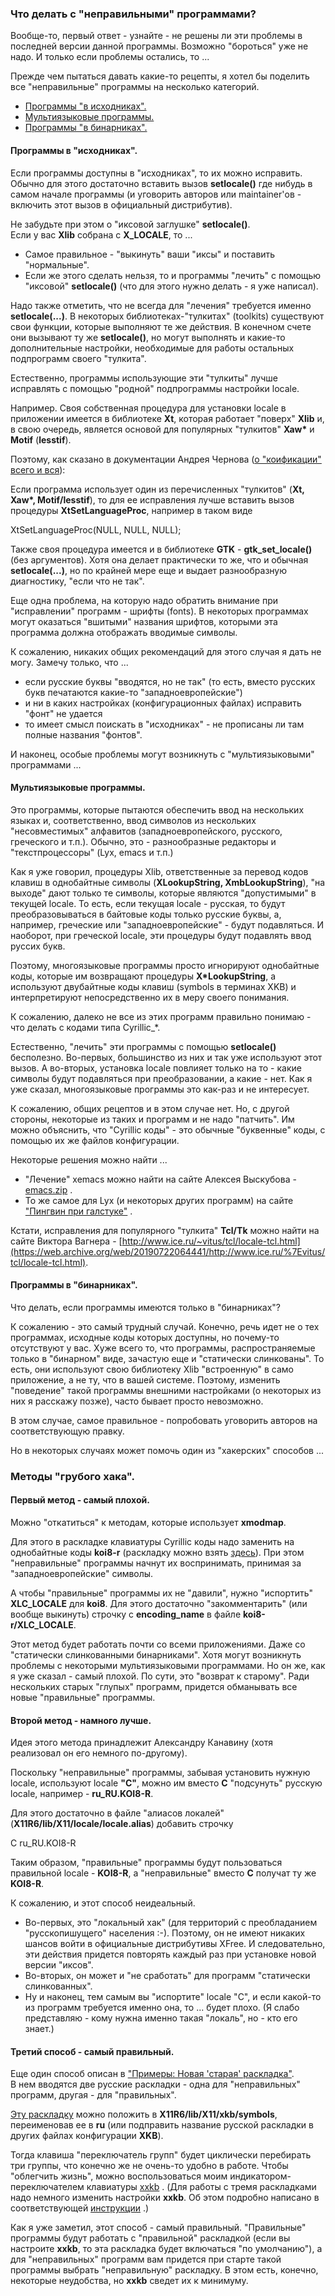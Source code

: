 ### Что делать с "неправильными" программами?

Вообще-то, первый ответ - узнайте - не решены ли эти проблемы в последней версии данной программы. Возможно "бороться" уже не надо. И только если проблемы остались, то ...

Прежде чем пытаться давать какие-то рецепты, я хотел бы поделить все "неправильные" программы на несколько категорий.

*   [Программы "в исходниках".](https://web.archive.org/web/20190722064441/http://pascal.tsu.ru/other/xkb/problems1.html#prog-src)
*   [Мультиязыковые программы.](https://web.archive.org/web/20190722064441/http://pascal.tsu.ru/other/xkb/problems1.html#prog-multi)
*   [Программы "в бинарниках".](https://web.archive.org/web/20190722064441/http://pascal.tsu.ru/other/xkb/problems1.html#prog-bin)

#### Программы в "исходниках".

Если программы доступны в "исходниках", то их можно исправить. Обычно для этого достаточно вставить вызов **setlocale()** где нибудь в самом начале программы (и уговорить авторов или maintainer'ов - включить этот вызов в официальный дистрибутив).

Не забудьте при этом о "иксовой заглушке" **setlocale()**.  
Если у вас **Xlib** собрана с **X\_LOCALE**, то ...

*   Самое правильное - "выкинуть" ваши "иксы" и поставить "нормальные".
*   Если же этого сделать нельзя, то и программы "лечить" с помощью "иксовой" **setlocale()** (что для этого нужно делать - я уже написал).

Надо также отметить, что не всегда для "лечения" требуется именно **setlocale(...)**. В некоторых библиотеках-"тулкитах" (toolkits) существуют свои функции, которые выполняют те же действия. В конечном счете они вызывают ту же **setlocale()**, но могут выполнять и какие-то дополнительные настройки, необходимые для работы остальных подпрограмм своего "тулкита".

Естественно, программы использующие эти "тулкиты" лучше исправлять с помощью "родной" подпрограммы настройки locale.

Например. Своя собственная процедура для установки locale в приложении имеется в библиотеке **Xt**, которая работает "поверх" **Xlib** и, в свою очередь, является основой для популярных "тулкитов" **Xaw\*** и **Motif** (**lesstif**).

Поэтому, как сказано в документации Андрея Чернова ([о "коификации" всего и вся](https://web.archive.org/web/20190722064441/http://nagual.pp.ru/%7Eache/koi8.html)):

Если программа использует один из перечисленных "тулкитов" (**Xt, Xaw\*, Motif/lesstif**), то для ее исправления лучше вставить вызов процедуры **XtSetLanguageProc**, например в таком виде

XtSetLanguageProc(NULL, NULL, NULL);  

Также своя процедура имеется и в библиотеке **GTK** - **gtk\_set\_locale()** (без аргументов). Хотя она делает практически то же, что и обычная **setlocale(...)**, но по крайней мере еще и выдает разнообразную диагностику, "если что не так".

Еще одна проблема, на которую надо обратить внимание при "исправлении" программ - шрифты (fonts). В некоторых программах могут оказаться "вшитыми" названия шрифтов, которыми эта программа должна отображать вводимые символы.

К сожалению, никаких общих рекомендаций для этого случая я дать не могу. Замечу только, что ...

*   если русские буквы "вводятся, но не так" (то есть, вместо русских букв печатаются какие-то "западноевропейские")
*   и ни в каких настройках (конфигурационных файлах) исправить "фонт" не удается
*   то имеет смысл поискать в "исходниках" - не прописаны ли там полные названия "фонтов".

И наконец, особые проблемы могут возникнуть с "мультиязыковыми" программами ...

#### Мультиязыковые программы.

Это программы, которые пытаются обеспечить ввод на нескольких языках и, соответственно, ввод символов из нескольких "несовместимых" алфавитов (западноевропейского, русского, греческого и т.п.). Обычно, это - разнообразные редакторы и "текстпроцессоры" (Lyx, emacs и т.п.)

Как я уже говорил, процедуры Xlib, ответственные за перевод кодов клавиш в однобайтные символы (**XLookupString, XmbLookupString**), "на выходе" дают только те символы, которые являются "допустимыми" в текущей locale. То есть, если текущая locale - русская, то будут преобразовываться в байтовые коды только русские буквы, а, например, греческие или "западноевропейские" - будут подавляться. И наоборот, при греческой locale, эти процедуры будут подавлять ввод руссих букв.

Поэтому, многоязыковые программы просто игнорируют однобайтные коды, которые им возвращают процедуры **X\*LookupString**, а используют двубайтные коды клавиш (symbols в терминах XKB) и интерпретируют непосредственно их в меру своего понимания.

К сожалению, далеко не все из этих программ правильно понимаю - что делать с кодами типа Cyrillic\_\*.

Естественно, "лечить" эти программы с помощью **setlocale()** бесполезно. Во-первых, большинство из них и так уже используют этот вызов. А во-вторых, установка locale повлияет только на то - какие символы будут подавляться при преобразовании, а какие - нет. Как я уже сказал, многоязыковые программы это как-раз и не интересует.

К сожалению, общих рецептов и в этом случае нет. Но, с другой стороны, некоторые из таких и программ и не надо "патчить". Им можно объяснить, что "Cyrillic коды" - это обычные "буквенные" коды, с помощью их же файлов конфигурации.

Некоторые решения можно найти ...

*   "Лечение" xemacs можно найти на сайте Алексея Выскубова - [emacs.zip](https://web.archive.org/web/20190722064441/http://woe.transas.com/penguin/emacs.zip) .
*   То же самое для Lyx (и некоторых других программ) на сайте ["Пингвин при галстуке"](https://web.archive.org/web/20190722064441/http://ppg.ice.ru/) .

Кстати, исправления для популярного "тулкита" **Tcl/Tk** можно найти на сайте Виктора Вагнера - [http://www.ice.ru/~vitus/tcl/locale-tcl.html](https://web.archive.org/web/20190722064441/http://www.ice.ru/%7Evitus/tcl/locale-tcl.html).

#### Программы в "бинарниках".

Что делать, если программы имеются только в "бинарниках"?

К сожалению - это самый трудный случай. Конечно, речь идет не о тех программах, исходные коды которых доступны, но почему-то отсутствуют у вас. Хуже всего то, что программы, распространяемые только в "бинарном" виде, зачастую еще и "статически слинкованы". То есть, они используют свою библиотеку Xlib "встроенную" в само приложение, а не ту, что в вашей системе. Поэтому, изменить "поведение" такой программы внешними настройками (о некоторых из них я расскажу позже), часто бывает просто невозможно.

В этом случае, самое правильное - попробовать уговорить авторов на соответствующую правку.

Но в некоторых случаях может помочь один из "хакерских" способов ...

### Методы "грубого хака".

#### Первый метод - самый плохой.

Можно "откатиться" к методам, которые использует **xmodmap**.

Для этого в раскладке клавиатуры Cyrillic коды надо заменить на однобайтные коды **koi8-r** (раскладку можно взять [здесь](https://web.archive.org/web/20190722064441/http://pascal.tsu.ru/other/xkb/ru-koi-2gr)). При этом "неправильные" программы начнут их воспринимать, принимая за "западноевропейские" символы.

А чтобы "правильные" программы их не "давили", нужно "испортить" **XLC\_LOCALE** для **koi8**. Для этого достаточно "закомментарить" (или вообще выкинуть) строчку с **encoding\_name** в файле **koi8-r/XLC\_LOCALE**.

Этот метод будет работать почти со всеми приложениями. Даже со "статически слинкованными бинарниками". Хотя могут возникнуть проблемы с некоторыми мультиязыковыми программами. Но он же, как я уже сказал - самый плохой. По сути, это "возврат к старому". Ради нескольких старых "глупых" программ, придется обманывать все новые "правильные" программы.

#### Второй метод - намного лучше.

Идея этого метода принадлежит Александру Канавину (хотя реализовал он его немного по-другому).

Поскольку "неправильные" программы, забывая установить нужную locale, используют locale **"C"**, можно им вместо **C** "подсунуть" русскую locale, например - **ru\_RU.KOI8-R**.

Для этого достаточно в файле "алиасов локалей" (**X11R6/lib/X11/locale/locale.alias**) добавить строчку

C                        ru\_RU.KOI8-R  

Таким образом, "правильные" программы будут пользоваться правильной locale - **KOI8-R**, а "неправильные" вместо **C** получат ту же **KOI8-R**.

К сожалению, и этот способ неидеальный.

*   Во-первых, это "локальный хак" (для территорий с преобладанием "русскопишущего" населения :-). Поэтому, он не имеют никаких шансов войти в официальные дистрибутивы XFree. И следовательно, эти действия придется повторять каждый раз при установке новой версии "иксов".
*   Во-вторых, он может и "не сработать" для программ "статически слинкованных".
*   Ну и наконец, тем самым вы "испортите" locale "C", и если какой-то из программ требуется именно она, то ... будет плохо. (Я слабо представляю - кому нужна именно такая "локаль", но - кто его знает.)

#### Третий способ - самый правильный.

Еще один способ описан в ["Примеры: Новая 'старая' раскладка"](https://web.archive.org/web/20190722064441/http://pascal.tsu.ru/other/xkb/example2.html).  
В нем вводятся две русские раскладки - одна для "неправильных" программ, другая - для "правильных".

[Эту раскладку](https://web.archive.org/web/20190722064441/http://pascal.tsu.ru/other/xkb/ru-koi-3gr) можно положить в **X11R6/lib/X11/xkb/symbols**, переименовав ее в **ru** (или подправить название русской раскладки в других файлах конфигурации **XKB**).

Тогда клавиша "переключатель групп" будет циклически перебирать три группы, что конечно же не очень-то удобно в работе. Чтобы "облегчить жизнь", можно воспользоваться моим индикатором-переключателем клавиатуры [xxkb](https://web.archive.org/web/20190722064441/http://www.tsu.ru/%7Epascal/other/xxkb/) . (Для работы с тремя раскладками надо немного изменить настройки **xxkb**. Об этом подробно написано в соответствующей [инструкции](https://web.archive.org/web/20190722064441/http://www.tsu.ru/%7Epascal/other/xxkb/3gr.html) .)

Как я уже заметил, этот способ - самый правильный. "Правильные" программы будут работать с "правильной" раскладкой (если вы настроите **xxkb**, то эта раскладка будет включаться "по умолчанию"), а для "неправильных" программ вам придется при старте такой программы выбрать "неправильную" раскладку. В этом есть, конечно, некоторые неудобства, но **xxkb** сведет их к минимуму.